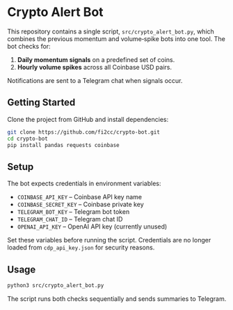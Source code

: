 # Crypto Alert Bot

This repository contains a single script, `src/crypto_alert_bot.py`, which combines the previous momentum and volume‑spike bots into one tool. The bot checks for:

1. **Daily momentum signals** on a predefined set of coins.
2. **Hourly volume spikes** across all Coinbase USD pairs.

Notifications are sent to a Telegram chat when signals occur.

## Getting Started

Clone the project from GitHub and install dependencies:

```bash
git clone https://github.com/fi2cc/crypto-bot.git
cd crypto-bot
pip install pandas requests coinbase
```

## Setup

The bot expects credentials in environment variables:

- `COINBASE_API_KEY` – Coinbase API key name
- `COINBASE_SECRET_KEY` – Coinbase private key
- `TELEGRAM_BOT_KEY` – Telegram bot token
- `TELEGRAM_CHAT_ID` – Telegram chat ID
- `OPENAI_API_KEY` – OpenAI API key (currently unused)

Set these variables before running the script. Credentials are no longer loaded
from `cdp_api_key.json` for security reasons.

## Usage

```bash
python3 src/crypto_alert_bot.py
```

The script runs both checks sequentially and sends summaries to Telegram.
